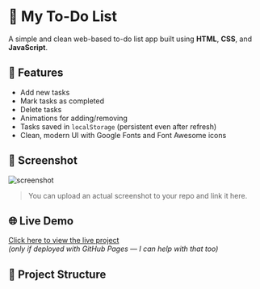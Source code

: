 # 📝 My To-Do List

A simple and clean web-based to-do list app built using **HTML**, **CSS**, and **JavaScript**.

## 🚀 Features

- Add new tasks
- Mark tasks as completed
- Delete tasks
- Animations for adding/removing
- Tasks saved in `localStorage` (persistent even after refresh)
- Clean, modern UI with Google Fonts and Font Awesome icons

## 📸 Screenshot

![screenshot](https://via.placeholder.com/800x400?text=Add+your+screenshot+here)

> You can upload an actual screenshot to your repo and link it here.

## 🌐 Live Demo

[Click here to view the live project](https://parveen-tyagi69.github.io/My-TO-DO-List/)  
*(only if deployed with GitHub Pages — I can help with that too)*

## 📁 Project Structure

